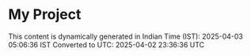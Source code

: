 # My Project

This content is dynamically generated in Indian Time (IST): 2025-04-03 05:06:36 IST
Converted to UTC: 2025-04-02 23:36:36 UTC
